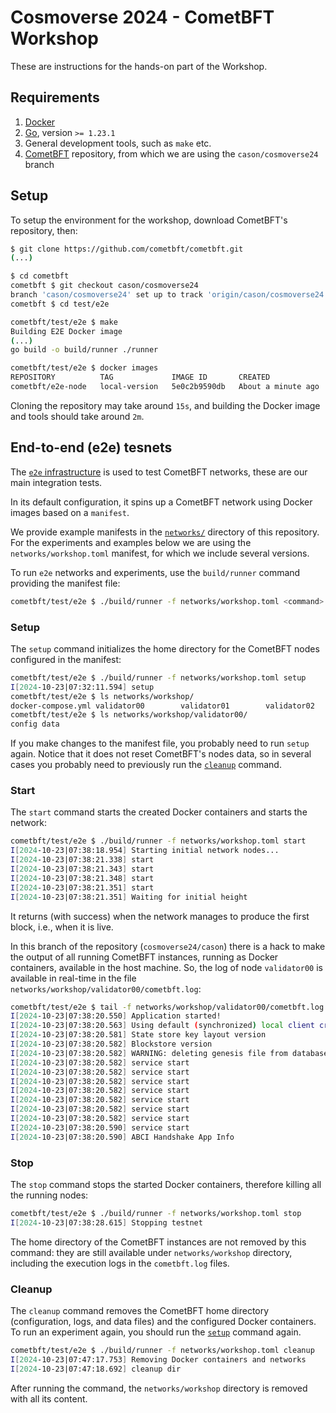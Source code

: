 # Cosmoverse 2024 - CometBFT Workshop

These are instructions for the hands-on part of the Workshop.

## Requirements

1. [Docker](https://www.docker.com/)
2. [Go](https://go.dev/), version `>= 1.23.1`
4. General development tools, such as `make` etc.
3. [CometBFT](github.com/cometbft/cometbft/) repository, from which we are using the `cason/cosmoverse24` branch


## Setup

To setup the environment for the workshop, download CometBFT's repository, then:

```bash
$ git clone https://github.com/cometbft/cometbft.git
(...)

$ cd cometbft
cometbft $ git checkout cason/cosmoverse24
branch 'cason/cosmoverse24' set up to track 'origin/cason/cosmoverse24'.
cometbft $ cd test/e2e

cometbft/test/e2e $ make
Building E2E Docker image
(...)
go build -o build/runner ./runner

cometbft/test/e2e $ docker images
REPOSITORY          TAG             IMAGE ID       CREATED              SIZE
cometbft/e2e-node   local-version   5e0c2b9590db   About a minute ago   3.09GB
```

Cloning the repository may take around `15s`, and building the Docker image and
tools should take around `2m`.

## End-to-end (e2e) tesnets

The [`e2e` infrastructure](https://github.com/cometbft/cometbft/tree/v1.x/test/e2e)
is used to test CometBFT networks, these are our main integration tests.

In its default configuration, it spins up a CometBFT network using Docker
images based on a `manifest`.

We provide example manifests in the [`networks/`](./networks/) directory of
this repository.
For the experiments and examples below we are using the
`networks/workshop.toml` manifest, for which we include several versions.

To run `e2e` networks and experiments, use the `build/runner` command providing
the manifest file:

```bash
cometbft/test/e2e $ ./build/runner -f networks/workshop.toml <command>
```

### Setup

The `setup` command initializes the home directory for the CometBFT nodes
configured in the manifest:

```bash
cometbft/test/e2e $ ./build/runner -f networks/workshop.toml setup
I[2024-10-23|07:32:11.594] setup                                        msg="Generating testnet files in `networks/workshop`"
cometbft/test/e2e $ ls networks/workshop/
docker-compose.yml validator00        validator01        validator02        validator03        zones.csv
cometbft/test/e2e $ ls networks/workshop/validator00/
config data
```

If you make changes to the manifest file, you probably need to run `setup` again.
Notice that it does not reset CometBFT's nodes data, so in several cases you
probably need to previously run the [`cleanup`](#cleanup) command.

### Start

The `start` command starts the created Docker containers and starts the network:

```bash
cometbft/test/e2e $ ./build/runner -f networks/workshop.toml start
I[2024-10-23|07:38:18.954] Starting initial network nodes...            
I[2024-10-23|07:38:21.338] start                                        msg="Node validator00 up on http://127.0.0.1:5701"
I[2024-10-23|07:38:21.343] start                                        msg="Node validator01 up on http://127.0.0.1:5704"
I[2024-10-23|07:38:21.348] start                                        msg="Node validator02 up on http://127.0.0.1:5707"
I[2024-10-23|07:38:21.351] start                                        msg="Node validator03 up on http://127.0.0.1:5710"
I[2024-10-23|07:38:21.351] Waiting for initial height                   height=1 nodes=4 pending=0
```

It returns (with success) when the network manages to produce the first block,
i.e., when it is live.

In this branch of the repository (`cosmoverse24/cason`) there is a hack to make
the output of all running CometBFT instances, running as Docker containers,
available in the host machine.
So, the log of node `validator00` is available in real-time in the file
`networks/workshop/validator00/cometbft.log`:

```bash
cometbft/test/e2e $ tail -f networks/workshop/validator00/cometbft.log
I[2024-10-23|07:38:20.550] Application started!                         
I[2024-10-23|07:38:20.563] Using default (synchronized) local client creator module=main 
I[2024-10-23|07:38:20.581] State store key layout version               module=main version=vv1
I[2024-10-23|07:38:20.582] Blockstore version                           module=main version=v1
I[2024-10-23|07:38:20.582] WARNING: deleting genesis file from database if present, the database stores a hash of the original genesis file now module=main 
I[2024-10-23|07:38:20.582] service start                                module=proxy msg="Starting multiAppConn service" impl=multiAppConn
I[2024-10-23|07:38:20.582] service start                                module=abci-client connection=query msg="Starting localClient service" impl=localClient
I[2024-10-23|07:38:20.582] service start                                module=abci-client connection=snapshot msg="Starting localClient service" impl=localClient
I[2024-10-23|07:38:20.582] service start                                module=abci-client connection=mempool msg="Starting localClient service" impl=localClient
I[2024-10-23|07:38:20.582] service start                                module=abci-client connection=consensus msg="Starting localClient service" impl=localClient
I[2024-10-23|07:38:20.582] service start                                module=events msg="Starting EventBus service" impl=EventBus
I[2024-10-23|07:38:20.582] service start                                module=pubsub msg="Starting PubSub service" impl=PubSub
I[2024-10-23|07:38:20.590] service start                                module=txindex msg="Starting IndexerService service" impl=IndexerService
I[2024-10-23|07:38:20.590] ABCI Handshake App Info                      module=consensus height=0 hash=AF5570F5A1810B7AF78CAF4BC70A660F0DF51E42BAF91D4DE5B2328DE0E83DFC software-version=2.1.0 protocol-version=1
```

### Stop

The `stop` command stops the started Docker containers, therefore killing all
the running nodes:

```bash
cometbft/test/e2e $ ./build/runner -f networks/workshop.toml stop
I[2024-10-23|07:38:28.615] Stopping testnet
```

The home directory of the CometBFT instances are not removed by this command:
they are still available under `networks/workshop` directory, including the
execution logs in the `cometbft.log` files.

### Cleanup

The `cleanup` command removes the CometBFT home directory (configuration, logs,
and data files) and the configured Docker containers.
To run an experiment again, you should run the [`setup`](#setup) command again.

```bash
cometbft/test/e2e $ ./build/runner -f networks/workshop.toml cleanup
I[2024-10-23|07:47:17.753] Removing Docker containers and networks      
I[2024-10-23|07:47:18.692] cleanup dir                                  msg="Removing testnet directory `networks/workshop`"
```

After running the command, the `networks/workshop` directory is removed with
all its content.
